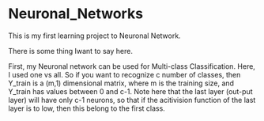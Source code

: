 # Neuronal_Networks
This is my first learning project to Neuronal Network.

There is some thing Iwant to say here.

First, my Neuronal network can be used for Multi-class Classification.
Here, I used one vs all. So if you want to recognize c number of classes, then Y_train is a (m,1) dimensional matrix, where m is the training size, and Y_train has values between 0 and c-1. 
Note here that the last layer (out-put layer) will have only c-1 neurons, so that if the acitivision function of the last layer is to low, then this belong to the first class.


